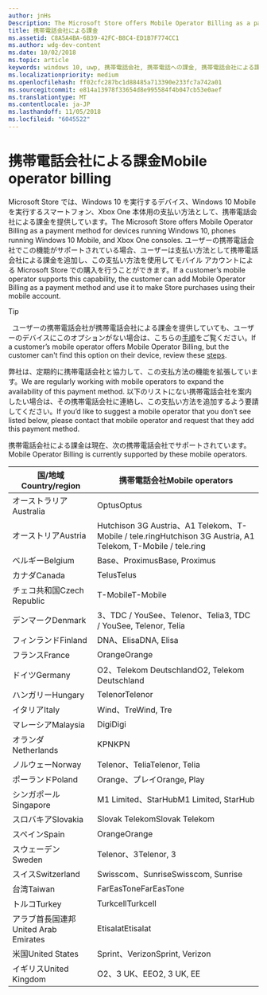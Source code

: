 ```yaml
---
author: jnHs
Description: The Microsoft Store offers Mobile Operator Billing as a payment method for mobile operators who support this capability.
title: 携帯電話会社による課金
ms.assetid: C8A5A4BA-6B39-42FC-B8C4-ED1B7F774CC1
ms.author: wdg-dev-content
ms.date: 10/02/2018
ms.topic: article
keywords: windows 10, uwp, 携帯電話会社, 携帯電話への課金, 携帯電話会社による課金
ms.localizationpriority: medium
ms.openlocfilehash: ff02cfc287bc1d88485a713390e233fc7a742a01
ms.sourcegitcommit: e814a13978f33654d8e995584f4b047cb53e0aef
ms.translationtype: MT
ms.contentlocale: ja-JP
ms.lasthandoff: 11/05/2018
ms.locfileid: "6045522"
---
```

# <a name="mobile-operator-billing"></a><span data-ttu-id="f2bae-103">携帯電話会社による課金</span><span class="sxs-lookup"><span data-stu-id="f2bae-103">Mobile operator billing</span></span>


<span data-ttu-id="f2bae-104">Microsoft Store では、Windows 10 を実行するデバイス、Windows 10 Mobile を実行するスマートフォン、Xbox One 本体用の支払い方法として、携帯電話会社による課金を提供しています。</span><span class="sxs-lookup"><span data-stu-id="f2bae-104">The Microsoft Store offers Mobile Operator Billing as a payment method for devices running Windows 10, phones running Windows 10 Mobile, and Xbox One consoles.</span></span> <span data-ttu-id="f2bae-105">ユーザーの携帯電話会社でこの機能がサポートされている場合、ユーザーは支払い方法として携帯電話会社による課金を追加し、この支払い方法を使用してモバイル アカウントによる Microsoft Store での購入を行うことができます。</span><span class="sxs-lookup"><span data-stu-id="f2bae-105">If a customer’s mobile operator supports this capability, the customer can add Mobile Operator Billing as a payment method and use it to make Store purchases using their mobile account.</span></span>

> [!TIP]
>  <span data-ttu-id="f2bae-106">ユーザーの携帯電話会社が携帯電話会社による課金を提供していても、ユーザーのデバイスにこのオプションがない場合は、こちらの[手順](http://go.microsoft.com/fwlink/p/?LinkId=523993)をご覧ください。</span><span class="sxs-lookup"><span data-stu-id="f2bae-106">If a customer’s mobile operator offers Mobile Operator Billing, but the customer can't find this option on their device, review these [steps](http://go.microsoft.com/fwlink/p/?LinkId=523993).</span></span>

<span data-ttu-id="f2bae-107">弊社は、定期的に携帯電話会社と協力して、この支払方法の機能を拡張しています。</span><span class="sxs-lookup"><span data-stu-id="f2bae-107">We are regularly working with mobile operators to expand the availability of this payment method.</span></span> <span data-ttu-id="f2bae-108">以下のリストにない携帯電話会社を案内したい場合は、その携帯電話会社に連絡し、この支払い方法を追加するよう要請してください。</span><span class="sxs-lookup"><span data-stu-id="f2bae-108">If you’d like to suggest a mobile operator that you don’t see listed below, please contact that mobile operator and request that they add this payment method.</span></span>

<span data-ttu-id="f2bae-109">携帯電話会社による課金は現在、次の携帯電話会社でサポートされています。</span><span class="sxs-lookup"><span data-stu-id="f2bae-109">Mobile Operator Billing is currently supported by these mobile operators.</span></span>

| <span data-ttu-id="f2bae-110">国/地域</span><span class="sxs-lookup"><span data-stu-id="f2bae-110">Country/region</span></span>  | <span data-ttu-id="f2bae-111">携帯電話会社</span><span class="sxs-lookup"><span data-stu-id="f2bae-111">Mobile operators</span></span>                 |
|-----------------|----------------------------------|
| <span data-ttu-id="f2bae-112">オーストラリア</span><span class="sxs-lookup"><span data-stu-id="f2bae-112">Australia</span></span>       | <span data-ttu-id="f2bae-113">Optus</span><span class="sxs-lookup"><span data-stu-id="f2bae-113">Optus</span></span>                            |
| <span data-ttu-id="f2bae-114">オーストリア</span><span class="sxs-lookup"><span data-stu-id="f2bae-114">Austria</span></span>         | <span data-ttu-id="f2bae-115">Hutchison 3G Austria、A1 Telekom、T-Mobile / tele.ring</span><span class="sxs-lookup"><span data-stu-id="f2bae-115">Hutchison 3G Austria, A1 Telekom, T-Mobile / tele.ring</span></span>  |
| <span data-ttu-id="f2bae-116">ベルギー</span><span class="sxs-lookup"><span data-stu-id="f2bae-116">Belgium</span></span>         | <span data-ttu-id="f2bae-117">Base、Proximus</span><span class="sxs-lookup"><span data-stu-id="f2bae-117">Base, Proximus</span></span>                   |
| <span data-ttu-id="f2bae-118">カナダ</span><span class="sxs-lookup"><span data-stu-id="f2bae-118">Canada</span></span>          | <span data-ttu-id="f2bae-119">Telus</span><span class="sxs-lookup"><span data-stu-id="f2bae-119">Telus</span></span>                            |
| <span data-ttu-id="f2bae-120">チェコ共和国</span><span class="sxs-lookup"><span data-stu-id="f2bae-120">Czech Republic</span></span>  | <span data-ttu-id="f2bae-121">T-Mobile</span><span class="sxs-lookup"><span data-stu-id="f2bae-121">T-Mobile</span></span>                         |
| <span data-ttu-id="f2bae-122">デンマーク</span><span class="sxs-lookup"><span data-stu-id="f2bae-122">Denmark</span></span>         | <span data-ttu-id="f2bae-123">3、TDC / YouSee、Telenor、Telia</span><span class="sxs-lookup"><span data-stu-id="f2bae-123">3, TDC / YouSee, Telenor, Telia</span></span>  |
| <span data-ttu-id="f2bae-124">フィンランド</span><span class="sxs-lookup"><span data-stu-id="f2bae-124">Finland</span></span>         | <span data-ttu-id="f2bae-125">DNA、Elisa</span><span class="sxs-lookup"><span data-stu-id="f2bae-125">DNA, Elisa</span></span>                       |
| <span data-ttu-id="f2bae-126">フランス</span><span class="sxs-lookup"><span data-stu-id="f2bae-126">France</span></span>          | <span data-ttu-id="f2bae-127">Orange</span><span class="sxs-lookup"><span data-stu-id="f2bae-127">Orange</span></span>                           |
| <span data-ttu-id="f2bae-128">ドイツ</span><span class="sxs-lookup"><span data-stu-id="f2bae-128">Germany</span></span>         | <span data-ttu-id="f2bae-129">O2、Telekom Deutschland</span><span class="sxs-lookup"><span data-stu-id="f2bae-129">O2, Telekom Deutschland</span></span>          |
| <span data-ttu-id="f2bae-130">ハンガリー</span><span class="sxs-lookup"><span data-stu-id="f2bae-130">Hungary</span></span>         | <span data-ttu-id="f2bae-131">Telenor</span><span class="sxs-lookup"><span data-stu-id="f2bae-131">Telenor</span></span>                          |
| <span data-ttu-id="f2bae-132">イタリア</span><span class="sxs-lookup"><span data-stu-id="f2bae-132">Italy</span></span>           | <span data-ttu-id="f2bae-133">Wind、Tre</span><span class="sxs-lookup"><span data-stu-id="f2bae-133">Wind, Tre</span></span>                        |
| <span data-ttu-id="f2bae-134">マレーシア</span><span class="sxs-lookup"><span data-stu-id="f2bae-134">Malaysia</span></span>        | <span data-ttu-id="f2bae-135">Digi</span><span class="sxs-lookup"><span data-stu-id="f2bae-135">Digi</span></span>                             |
| <span data-ttu-id="f2bae-136">オランダ</span><span class="sxs-lookup"><span data-stu-id="f2bae-136">Netherlands</span></span>     | <span data-ttu-id="f2bae-137">KPN</span><span class="sxs-lookup"><span data-stu-id="f2bae-137">KPN</span></span>                              |
| <span data-ttu-id="f2bae-138">ノルウェー</span><span class="sxs-lookup"><span data-stu-id="f2bae-138">Norway</span></span>          | <span data-ttu-id="f2bae-139">Telenor、Telia</span><span class="sxs-lookup"><span data-stu-id="f2bae-139">Telenor, Telia</span></span>                   |
| <span data-ttu-id="f2bae-140">ポーランド</span><span class="sxs-lookup"><span data-stu-id="f2bae-140">Poland</span></span>          | <span data-ttu-id="f2bae-141">Orange、プレイ</span><span class="sxs-lookup"><span data-stu-id="f2bae-141">Orange, Play</span></span>                     |
| <span data-ttu-id="f2bae-142">シンガポール</span><span class="sxs-lookup"><span data-stu-id="f2bae-142">Singapore</span></span>       | <span data-ttu-id="f2bae-143">M1 Limited、StarHub</span><span class="sxs-lookup"><span data-stu-id="f2bae-143">M1 Limited, StarHub</span></span>              |
| <span data-ttu-id="f2bae-144">スロバキア</span><span class="sxs-lookup"><span data-stu-id="f2bae-144">Slovakia</span></span>        | <span data-ttu-id="f2bae-145">Slovak Telekom</span><span class="sxs-lookup"><span data-stu-id="f2bae-145">Slovak Telekom</span></span>                   |
| <span data-ttu-id="f2bae-146">スペイン</span><span class="sxs-lookup"><span data-stu-id="f2bae-146">Spain</span></span>           | <span data-ttu-id="f2bae-147">Orange</span><span class="sxs-lookup"><span data-stu-id="f2bae-147">Orange</span></span>                           |
| <span data-ttu-id="f2bae-148">スウェーデン</span><span class="sxs-lookup"><span data-stu-id="f2bae-148">Sweden</span></span>          | <span data-ttu-id="f2bae-149">Telenor、3</span><span class="sxs-lookup"><span data-stu-id="f2bae-149">Telenor, 3</span></span>                       |
| <span data-ttu-id="f2bae-150">スイス</span><span class="sxs-lookup"><span data-stu-id="f2bae-150">Switzerland</span></span>     | <span data-ttu-id="f2bae-151">Swisscom、Sunrise</span><span class="sxs-lookup"><span data-stu-id="f2bae-151">Swisscom, Sunrise</span></span>                |
| <span data-ttu-id="f2bae-152">台湾</span><span class="sxs-lookup"><span data-stu-id="f2bae-152">Taiwan</span></span>          | <span data-ttu-id="f2bae-153">FarEasTone</span><span class="sxs-lookup"><span data-stu-id="f2bae-153">FarEasTone</span></span>                       |
| <span data-ttu-id="f2bae-154">トルコ</span><span class="sxs-lookup"><span data-stu-id="f2bae-154">Turkey</span></span>          | <span data-ttu-id="f2bae-155">Turkcell</span><span class="sxs-lookup"><span data-stu-id="f2bae-155">Turkcell</span></span>                         |
| <span data-ttu-id="f2bae-156">アラブ首長国連邦</span><span class="sxs-lookup"><span data-stu-id="f2bae-156">United Arab Emirates</span></span> | <span data-ttu-id="f2bae-157">Etisalat</span><span class="sxs-lookup"><span data-stu-id="f2bae-157">Etisalat</span></span>                    |
| <span data-ttu-id="f2bae-158">米国</span><span class="sxs-lookup"><span data-stu-id="f2bae-158">United States</span></span>   | <span data-ttu-id="f2bae-159">Sprint、Verizon</span><span class="sxs-lookup"><span data-stu-id="f2bae-159">Sprint, Verizon</span></span>                  |
| <span data-ttu-id="f2bae-160">イギリス</span><span class="sxs-lookup"><span data-stu-id="f2bae-160">United Kingdom</span></span>  | <span data-ttu-id="f2bae-161">O2、3 UK、EE</span><span class="sxs-lookup"><span data-stu-id="f2bae-161">O2, 3 UK, EE</span></span>                     |

 



 


 

 




